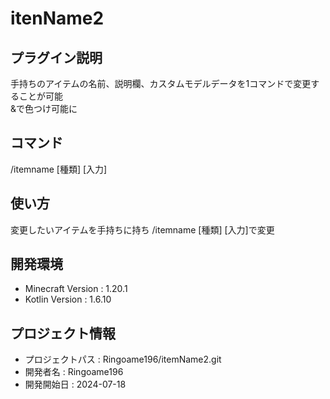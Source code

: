 # itenName2

## プラグイン説明
手持ちのアイテムの名前、説明欄、カスタムモデルデータを1コマンドで変更することが可能 <br>
&で色つけ可能に

## コマンド
/itemname [種類] [入力]

## 使い方
変更したいアイテムを手持ちに持ち /itemname [種類] [入力]で変更

## 開発環境
- Minecraft Version : 1.20.1
- Kotlin Version : 1.6.10

## プロジェクト情報
- プロジェクトパス : Ringoame196/itemName2.git
- 開発者名 : Ringoame196
- 開発開始日 : 2024-07-18
